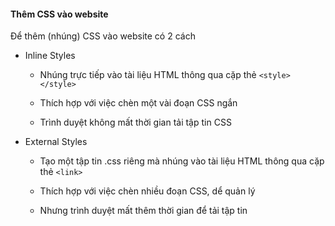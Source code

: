 #### Thêm CSS vào website

Để thêm (nhúng) CSS vào website có 2 cách

- Inline Styles

	+ Nhúng trực tiếp vào tài liệu HTML thông qua cặp thẻ `<style></style>`

	+ Thích hợp với việc chèn một vài đoạn CSS ngắn

	+ Trình duyệt không mất thời gian tải tập tin CSS

- External Styles

	+ Tạo một tập tin .css riêng mà nhúng vào tài liệu HTML thông qua cặp thẻ `<link>`

	+ Thích hợp với việc chèn nhiều đoạn CSS, dể quản lý

	+ Nhưng trình duyệt mất thêm thời gian để tải tập tin